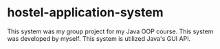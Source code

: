 # hostel-application-system
This system was my group project for my Java OOP course.
This system was developed by myself.
This system is utilized Java's GUI API.
